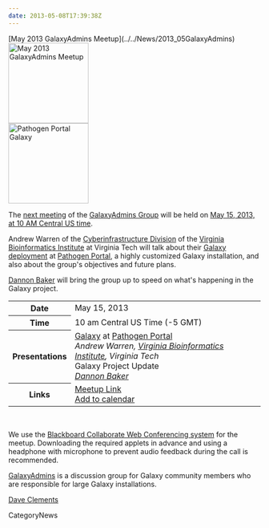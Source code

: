 ```yaml
---
date: 2013-05-08T17:39:38Z
---
```

<div class='newsItemHeader'>[May 2013 GalaxyAdmins Meetup](../../News/2013_05GalaxyAdmins)</div>

<div class='right'><a href='/Community/GalaxyAdmins/Meetups/2013_05_15'><img src='/Images/Logos/GalaxyAdmins.png' alt='May 2013 GalaxyAdmins Meetup' width="160" /></a><br />
<a href='http://rnaseq.pathogenportal.org/'><img src='/Community/GalaxyAdmins/Meetups/2013_05_15/PathogenPortalGalaxyLandingPage.png' alt='Pathogen Portal Galaxy' width="160" /></a></div>


The [next meeting](../../Community/GalaxyAdmins/Meetups/2013_05_15) of the [GalaxyAdmins Group](/Community/GalaxyAdmins) will be held on [May 15, 2013, at 10 AM Central US time](../../Community/GalaxyAdmins/Meetups/2013_05_15). 

Andrew Warren of the [Cyberinfrastructure Division](http://www.vbi.vt.edu/faculty/group_overview/Cyberinfrastructure_Division) of the [Virginia Bioinformatics Institute](https://www.vbi.vt.edu/) at Virginia Tech will talk about their [Galaxy deployment](http://rnaseq.pathogenportal.org/) at [Pathogen Portal](http://pathogenportal.org), a highly customized Galaxy installation, and also about the group's objectives and future plans.

[Dannon Baker](../../DannonBaker) will bring the group up to speed on what's happening in the Galaxy project.

<table>
  <tr>
    <th> Date </th>
    <td> May 15, 2013 </td>
  </tr>
  <tr>
    <th> Time </th>
    <td> 10 am Central US Time (-5 GMT) </td>
  </tr>
  <tr>
    <th> Presentations </th>
    <td> </em><a href='http://rnaseq.pathogenportal.org/'>Galaxy</a> at <a href='http://pathogenportal.org'>Pathogen Portal</a><em><div class='indent'>Andrew Warren, <a href='https://www.vbi.vt.edu/'>Virginia Bioinformatics Institute</a>, Virginia Tech </div></em>Galaxy Project Update<em><div class='indent'><a href='/DannonBaker'>Dannon Baker</a></div> </td>
  </tr>
  <tr>
    <th> Links </th>
    <td> <a href='https://globalcampus.uiowa.edu:443/join_meeting.html?meetingId=1262346908659'>Meetup Link</a><br /><a href='https://globalcampus.uiowa.edu:443/build_calendar.event?meetingId=1262346908659'>Add to calendar</a> </td>
  </tr>
</table>


<br />

We use the [Blackboard Collaborate Web Conferencing system](../../Community/GalaxyAdmins/Meetups/WebinarTech) for the meetup. Downloading the required applets in advance and using a headphone with microphone to prevent audio feedback during the call is recommended.

[GalaxyAdmins](../../Community/GalaxyAdmins) is a discussion group for Galaxy community members who are responsible for large Galaxy installations. 

[Dave Clements](../../DaveClements)


CategoryNews
